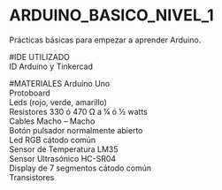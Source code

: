 # ARDUINO_BASICO_NIVEL_1
Prácticas básicas para empezar a aprender Arduino. 

#IDE UTILIZADO                                                                                                                                                           
ID Arduino y Tinkercad

#MATERIALES                                                                                                                                                                     Arduino Uno                                                                                                                                                        
      Protoboard                                                                                                                                                       
      Leds (rojo, verde, amarillo)                                                                                                                                       
      Resistores 330 ó 470 Ω a ¼ ó ½ watts                                                                                                                               
      Cables Macho – Macho                                                                                                                                               
      Botón pulsador normalmente abierto                                                                                                                         
      Led RGB cátodo común                                                                                                                                             
      Sensor de Temperatura LM35                                                                                                                                        
      Sensor Ultrasónico HC-SR04                                                                                                                                         
      Display de 7 segmentos cátodo común                                                                                                                                
      Transistores                                                                                                                                                                                                                                                                                                                
